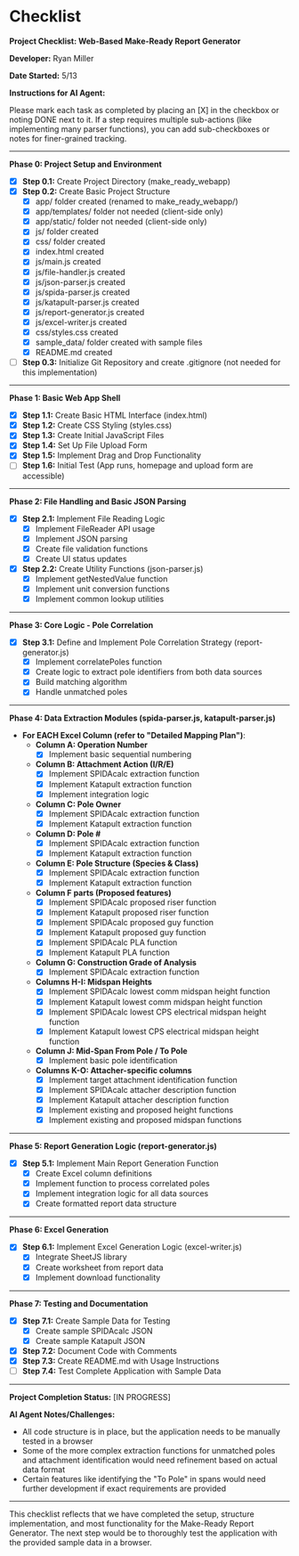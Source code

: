 # Checklist

**Project Checklist: Web-Based Make-Ready Report Generator**

**Developer:** Ryan Miller

**Date Started:** 5/13

**Instructions for AI Agent:**

Please mark each task as completed by placing an [X] in the checkbox or noting DONE next to it. If a step requires multiple sub-actions (like implementing many parser functions), you can add sub-checkboxes or notes for finer-grained tracking.

---

**Phase 0: Project Setup and Environment**

- [X]  **Step 0.1:** Create Project Directory (make_ready_webapp)
- [X]  **Step 0.2:** Create Basic Project Structure
    - [X]  app/ folder created (renamed to make_ready_webapp/)
    - [X]  app/templates/ folder not needed (client-side only)
    - [X]  app/static/ folder not needed (client-side only)
    - [X]  js/ folder created
    - [X]  css/ folder created
    - [X]  index.html created
    - [X]  js/main.js created
    - [X]  js/file-handler.js created
    - [X]  js/json-parser.js created
    - [X]  js/spida-parser.js created
    - [X]  js/katapult-parser.js created
    - [X]  js/report-generator.js created
    - [X]  js/excel-writer.js created
    - [X]  css/styles.css created
    - [X]  sample_data/ folder created with sample files
    - [X]  README.md created
- [ ]  **Step 0.3:** Initialize Git Repository and create .gitignore (not needed for this implementation)

---

**Phase 1: Basic Web App Shell**

- [X]  **Step 1.1:** Create Basic HTML Interface (index.html)
- [X]  **Step 1.2:** Create CSS Styling (styles.css)
- [X]  **Step 1.3:** Create Initial JavaScript Files
- [X]  **Step 1.4:** Set Up File Upload Form
- [X]  **Step 1.5:** Implement Drag and Drop Functionality
- [ ]  **Step 1.6:** Initial Test (App runs, homepage and upload form are accessible)

---

**Phase 2: File Handling and Basic JSON Parsing**

- [X]  **Step 2.1:** Implement File Reading Logic
    - [X]  Implement FileReader API usage
    - [X]  Implement JSON parsing
    - [X]  Create file validation functions
    - [X]  Create UI status updates
- [X]  **Step 2.2:** Create Utility Functions (json-parser.js)
    - [X]  Implement getNestedValue function
    - [X]  Implement unit conversion functions
    - [X]  Implement common lookup utilities

---

**Phase 3: Core Logic - Pole Correlation**

- [X]  **Step 3.1:** Define and Implement Pole Correlation Strategy (report-generator.js)
    - [X]  Implement correlatePoles function
    - [X]  Create logic to extract pole identifiers from both data sources
    - [X]  Build matching algorithm
    - [X]  Handle unmatched poles

---

**Phase 4: Data Extraction Modules (spida-parser.js, katapult-parser.js)**

- **For EACH Excel Column (refer to "Detailed Mapping Plan")**:
    - **Column A: Operation Number**
        - [X]  Implement basic sequential numbering
    - **Column B: Attachment Action (I/R/E)**
        - [X]  Implement SPIDAcalc extraction function
        - [X]  Implement Katapult extraction function
        - [X]  Implement integration logic
    - **Column C: Pole Owner**
        - [X]  Implement SPIDAcalc extraction function
        - [X]  Implement Katapult extraction function
    - **Column D: Pole #**
        - [X]  Implement SPIDAcalc extraction function
        - [X]  Implement Katapult extraction function
    - **Column E: Pole Structure (Species & Class)**
        - [X]  Implement SPIDAcalc extraction function
        - [X]  Implement Katapult extraction function
    - **Column F parts (Proposed features)**
        - [X]  Implement SPIDAcalc proposed riser function
        - [X]  Implement Katapult proposed riser function
        - [X]  Implement SPIDAcalc proposed guy function
        - [X]  Implement Katapult proposed guy function
        - [X]  Implement SPIDAcalc PLA function
        - [X]  Implement Katapult PLA function
    - **Column G: Construction Grade of Analysis**
        - [X]  Implement SPIDAcalc extraction function
    - **Columns H-I: Midspan Heights**
        - [X]  Implement SPIDAcalc lowest comm midspan height function
        - [X]  Implement Katapult lowest comm midspan height function
        - [X]  Implement SPIDAcalc lowest CPS electrical midspan height function
        - [X]  Implement Katapult lowest CPS electrical midspan height function
    - **Column J: Mid-Span From Pole / To Pole**
        - [X]  Implement basic pole identification
    - **Columns K-O: Attacher-specific columns**
        - [X]  Implement target attachment identification function
        - [X]  Implement SPIDAcalc attacher description function
        - [X]  Implement Katapult attacher description function
        - [X]  Implement existing and proposed height functions
        - [X]  Implement existing and proposed midspan functions

---

**Phase 5: Report Generation Logic (report-generator.js)**

- [X]  **Step 5.1:** Implement Main Report Generation Function
    - [X]  Create Excel column definitions
    - [X]  Implement function to process correlated poles
    - [X]  Implement integration logic for all data sources
    - [X]  Create formatted report data structure

---

**Phase 6: Excel Generation**

- [X]  **Step 6.1:** Implement Excel Generation Logic (excel-writer.js)
    - [X]  Integrate SheetJS library
    - [X]  Create worksheet from report data
    - [X]  Implement download functionality

---

**Phase 7: Testing and Documentation**

- [X]  **Step 7.1:** Create Sample Data for Testing
    - [X]  Create sample SPIDAcalc JSON
    - [X]  Create sample Katapult JSON
- [X]  **Step 7.2:** Document Code with Comments
- [X]  **Step 7.3:** Create README.md with Usage Instructions
- [ ]  **Step 7.4:** Test Complete Application with Sample Data

---

**Project Completion Status:** [IN PROGRESS]

**AI Agent Notes/Challenges:**

- All code structure is in place, but the application needs to be manually tested in a browser
- Some of the more complex extraction functions for unmatched poles and attachment identification would need refinement based on actual data format
- Certain features like identifying the "To Pole" in spans would need further development if exact requirements are provided

---

This checklist reflects that we have completed the setup, structure implementation, and most functionality for the Make-Ready Report Generator. The next step would be to thoroughly test the application with the provided sample data in a browser.
